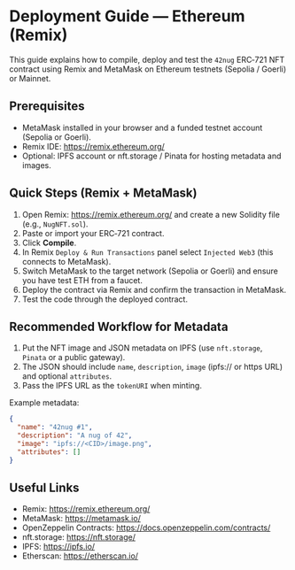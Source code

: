 # Deployment Guide — Ethereum (Remix)

This guide explains how to compile, deploy and test the `42nug` ERC‑721 NFT contract using Remix and MetaMask on Ethereum testnets (Sepolia / Goerli) or Mainnet.

## Prerequisites

- MetaMask installed in your browser and a funded testnet account (Sepolia or Goerli).
- Remix IDE: https://remix.ethereum.org/
- Optional: IPFS account or nft.storage / Pinata for hosting metadata and images.

## Quick Steps (Remix + MetaMask)

1. Open Remix: https://remix.ethereum.org/ and create a new Solidity file (e.g., `NugNFT.sol`).
2. Paste or import your ERC‑721 contract.
3. Click **Compile**.
4. In Remix `Deploy & Run Transactions` panel select `Injected Web3` (this connects to MetaMask).
5. Switch MetaMask to the target network (Sepolia or Goerli) and ensure you have test ETH from a faucet.
6. Deploy the contract via Remix and confirm the transaction in MetaMask.
7. Test the code through the deployed contract.

## Recommended Workflow for Metadata

1. Put the NFT image and JSON metadata on IPFS (use `nft.storage`, `Pinata` or a public gateway).
2. The JSON should include `name`, `description`, `image` (ipfs:// or https URL) and optional `attributes`.
3. Pass the IPFS URL as the `tokenURI` when minting.

Example metadata:
```json
{
  "name": "42nug #1",
  "description": "A nug of 42",
  "image": "ipfs://<CID>/image.png",
  "attributes": []
}
```

## Useful Links

- Remix: https://remix.ethereum.org/
- MetaMask: https://metamask.io/
- OpenZeppelin Contracts: https://docs.openzeppelin.com/contracts/
- nft.storage: https://nft.storage/
- IPFS: https://ipfs.io/
- Etherscan: https://etherscan.io/
